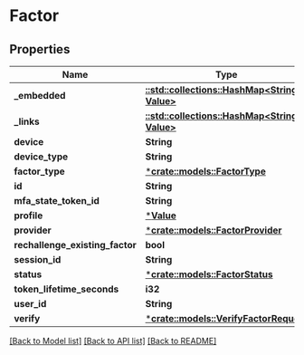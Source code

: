 # Factor

## Properties
Name | Type | Description | Notes
------------ | ------------- | ------------- | -------------
**_embedded** | [**::std::collections::HashMap<String, Value>**](Value.md) |  | [optional] 
**_links** | [**::std::collections::HashMap<String, Value>**](Value.md) |  | [optional] 
**device** | **String** |  | [optional] 
**device_type** | **String** |  | [optional] 
**factor_type** | [***crate::models::FactorType**](FactorType.md) |  | [optional] 
**id** | **String** |  | [optional] 
**mfa_state_token_id** | **String** |  | [optional] 
**profile** | [***Value**](.md) |  | [optional] 
**provider** | [***crate::models::FactorProvider**](FactorProvider.md) |  | [optional] 
**rechallenge_existing_factor** | **bool** |  | [optional] 
**session_id** | **String** |  | [optional] 
**status** | [***crate::models::FactorStatus**](FactorStatus.md) |  | [optional] 
**token_lifetime_seconds** | **i32** |  | [optional] 
**user_id** | **String** |  | [optional] 
**verify** | [***crate::models::VerifyFactorRequest**](VerifyFactorRequest.md) |  | [optional] 

[[Back to Model list]](../README.md#documentation-for-models) [[Back to API list]](../README.md#documentation-for-api-endpoints) [[Back to README]](../README.md)


